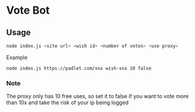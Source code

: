 # Vote Bot

## Usage

```sh
node index.js <site url> <wish id> <number of votes> <use proxy>
```

Example

```
node index.js https://padlet.com/xxx wish-xxx 10 false
```

### Note

The proxy only has 10 free uses, so set it to false if you want to vote more than 10x and take the risk of your ip being logged
